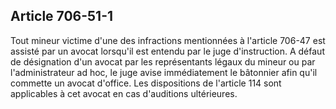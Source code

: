 Article 706-51-1
----
Tout mineur victime d'une des infractions mentionnées à l'article 706-47 est
assisté par un avocat lorsqu'il est entendu par le juge d'instruction. A défaut
de désignation d'un avocat par les représentants légaux du mineur ou par
l'administrateur ad hoc, le juge avise immédiatement le bâtonnier afin qu'il
commette un avocat d'office. Les dispositions de l'article 114 sont applicables
à cet avocat en cas d'auditions ultérieures.
